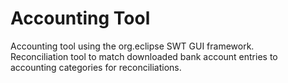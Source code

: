 Accounting Tool
=========

Accounting tool using the org.eclipse SWT GUI framework.  
Reconciliation tool to match downloaded bank account entries to accounting categories for reconciliations.